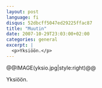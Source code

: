 ```yaml
---
layout: post
language: fi
disqus: 52dbcff5047ed29225ffac87
title: "Muutin"
date: 2007-10-29T23:03:00+02:00
categories: general
excerpt: |
  <p>Yksiöön.</p>
---
```

@@IMAGE(yksio.jpg|style:right)@@

<p>Yksiöön.</p>